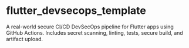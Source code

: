 # flutter_devsecops_template
A real-world secure CI/CD DevSecOps pipeline for Flutter apps using GitHub Actions. Includes secret scanning, linting, tests, secure build, and artifact upload.
